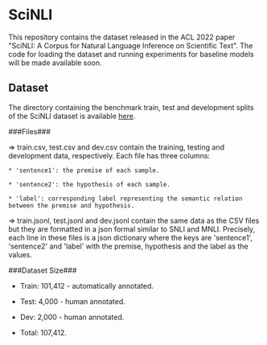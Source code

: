 # SciNLI
This repository contains the dataset released in the ACL 2022 paper "SciNLI: A Corpus for Natural Language Inference on Scientific Text". The code for loading the dataset and running experiments for baseline models will be made available soon.

## Dataset
The directory containing the benchmark train, test and development splits of the SciNLI dataset is available [here](https://drive.google.com/drive/folders/1kjBTVBV1HlMWW5xK8V096LahsU3pULHU?usp=sharing).

###Files###

  => train.csv, test.csv and dev.csv contain the training, testing and development data, respectively. Each file has three columns: 
  
    * 'sentence1': the premise of each sample.
    
    * 'sentence2': the hypothesis of each sample.
    
    * 'label': corresponding label representing the semantic relation between the premise and hypothesis. 


  => train.jsonl, test.jsonl and dev.jsonl contain the same data as the CSV files but they are formatted in a json formal similar to SNLI and MNLI. Precisely, each line in these files is a json dictionary where the keys are 'sentence1', 'sentence2' and 'label' with the premise, hypothesis and the label as the values.
  
  
  
###Dataset Size###

  * Train: 101,412 - automatically annotated.

  * Test: 4,000 - human annotated.

  * Dev: 2,000 - human annotated.

  * Total: 107,412.
